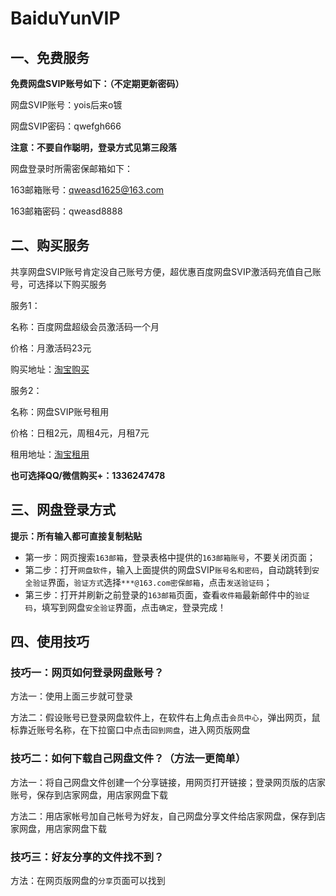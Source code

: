 # BaiduYunVIP
## 一、免费服务

**免费网盘SVIP账号如下：（不定期更新密码）** 

网盘SVIP账号：yois后来o镀

网盘SVIP密码：qwefgh666

**注意：不要自作聪明，登录方式见第三段落**

网盘登录时所需密保邮箱如下：

163邮箱账号：qweasd1625@163.com

163邮箱密码：qweasd8888

## **二、购买服务**

共享网盘SVIP账号肯定没自己账号方便，超优惠百度网盘SVIP激活码充值自己账号，可选择以下购买服务

服务1：

名称：百度网盘超级会员激活码一个月

价格：月激活码23元

购买地址：[淘宝购买](https://item.taobao.com/item.htm?ft=t&id=614142250531)

服务2：

名称：网盘SVIP账号租用

价格：日租2元，周租4元，月租7元

租用地址：[淘宝租用](https://item.taobao.com/item.htm?ft=t&id=614480007543)

**也可选择QQ/微信购买+：1336247478**

## 三、网盘登录方式

**提示：所有输入都可直接复制粘贴**

- 第一步：网页搜索`163邮箱`，登录表格中提供的`163邮箱账号`，不要关闭页面；
- 第二步：打开`网盘软件`，输入上面提供的网盘SVIP`账号名和密码`，自动跳转到`安全验证`界面，`验证方式`选择`***@163.com密保邮箱`，点击`发送验证码`；
- 第三步：打开并刷新之前登录的`163邮箱`页面，查看`收件箱`最新邮件中的`验证码`，填写到网盘`安全验证`界面，点击`确定`，登录完成！

## 四、使用技巧

### 技巧一：网页如何登录网盘账号？

方法一：使用上面三步就可登录

方法二：假设账号已登录网盘软件上，在软件右上角点击`会员中心`，弹出网页，鼠标靠近账号名称，在下拉窗口中点击`回到网盘`，进入网页版网盘

### 技巧二：如何下载自己网盘文件？（方法一更简单）

方法一：将自己网盘文件创建一个分享链接，用网页打开链接；登录网页版的店家账号，保存到店家网盘，用店家网盘下载

方法二：用店家帐号加自己帐号为好友，自己网盘分享文件给店家网盘，保存到店家网盘，用店家网盘下载

### 技巧三：好友分享的文件找不到？

方法：在网页版网盘的`分享`页面可以找到